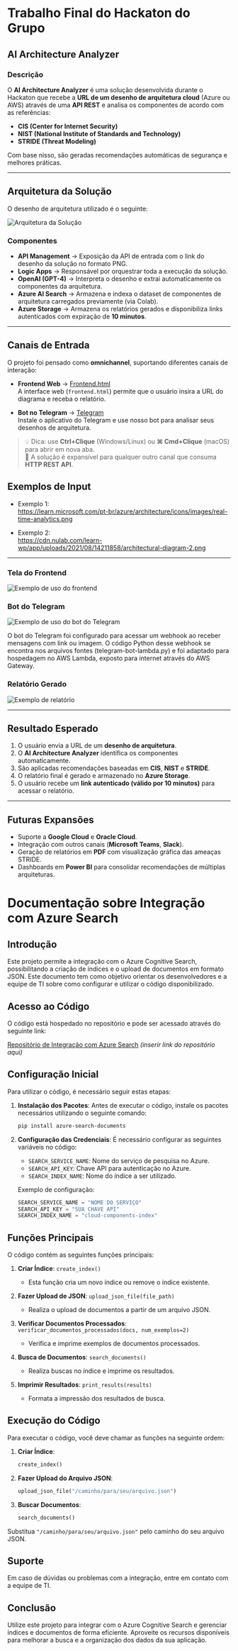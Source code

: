 # Trabalho Final do Hackaton do Grupo  
## AI Architecture Analyzer  

### Descrição  
O **AI Architecture Analyzer** é uma solução desenvolvida durante o Hackaton que recebe a **URL de um desenho de arquitetura cloud** (Azure ou AWS) através de uma **API REST** e analisa os componentes de acordo com as referências:  

- **CIS (Center for Internet Security)**  
- **NIST (National Institute of Standards and Technology)**  
- **STRIDE (Threat Modeling)**  

Com base nisso, são geradas recomendações automáticas de segurança e melhores práticas.   

---

## Arquitetura da Solução  

O desenho de arquitetura utilizado é o seguinte:  

![Arquitetura da Solução](arquitetura.jpeg)  

### Componentes  

- **API Management** → Exposição da API de entrada com o link do desenho da solução no formato PNG.  
- **Logic Apps** → Responsável por orquestrar toda a execução da solução.  
- **OpenAI (GPT-4)** → Interpreta o desenho e extrai automaticamente os componentes da arquitetura.  
- **Azure AI Search** → Armazena e indexa o dataset de componentes de arquitetura carregados previamente (via Colab).  
- **Azure Storage** → Armazena os relatórios gerados e disponibiliza links autenticados com expiração de **10 minutos**.  

---

## Canais de Entrada  
O projeto foi pensado como **omnichannel**, suportando diferentes canais de interação:  

- **Frontend Web** → [Frontend.html](https://postechaigrupo16.blob.core.windows.net/componentdataset/frontend.html?sp=r&st=2025-09-25T00:47:54Z&se=2025-11-25T09:02:54Z&spr=https&sv=2024-11-04&sr=b&sig=Gfc6KMF4DzE7jHiHYX9lTut7SN%2FpHF0gUUiMq%2BzESIQ%3D)  
  A interface web (`frontend.html`) permite que o usuário insira a URL do diagrama e receba o relatório.  

- **Bot no Telegram** → [Telegram](https://t.me/iadt4g19bot)  
  Instale o aplicativo do Telegram e use nosso bot para analisar seus desenhos de arquitetura.  

> 💡 Dica: use **Ctrl+Clique** (Windows/Linux) ou **⌘ Cmd+Clique** (macOS) para abrir em nova aba.  
> 🔗 A solução é expansível para qualquer outro canal que consuma **HTTP REST API**.  




## Exemplos de Input  

- Exemplo 1:  
  https://learn.microsoft.com/pt-br/azure/architecture/icons/images/real-time-analytics.png  

- Exemplo 2:  
  https://cdn.nulab.com/learn-wp/app/uploads/2021/08/14211858/architectural-diagram-2.png  

---


### Tela do Frontend  

![Exemplo de uso do frontend](frontend.png)  


### Bot do Telegram

![Exemplo de uso do bot do Telegram](bot.png)

O bot do Telegram foi configurado para acessar um webhook ao receber mensagens com link ou imagem. O código Python desse webhook se encontra nos arquivos fontes (telegram-bot-lambda.py) e foi adaptado para hospedagem no AWS Lambda, exposto para internet através do AWS Gateway. 


### Relatório Gerado  

![Exemplo de relatório](relatorio.png) 

---

## Resultado Esperado  

1. O usuário envia a URL de um **desenho de arquitetura**.  
2. O **AI Architecture Analyzer** identifica os componentes automaticamente.  
3. São aplicadas recomendações baseadas em **CIS**, **NIST** e **STRIDE**.  
4. O relatório final é gerado e armazenado no **Azure Storage**.  
5. O usuário recebe um **link autenticado (válido por 10 minutos)** para acessar o relatório.  

---


## Futuras Expansões  

- Suporte a **Google Cloud** e **Oracle Cloud**.  
- Integração com outros canais (**Microsoft Teams**, **Slack**).  
- Geração de relatórios em **PDF** com visualização gráfica das ameaças STRIDE.  
- Dashboards em **Power BI** para consolidar recomendações de múltiplas arquiteturas.




# Documentação sobre Integração com Azure Search

## Introdução
Este projeto permite a integração com o Azure Cognitive Search, possibilitando a criação de índices e o upload de documentos em formato JSON. Este documento tem como objetivo orientar os desenvolvedores e a equipe de TI sobre como configurar e utilizar o código disponibilizado.

## Acesso ao Código
O código está hospedado no repositório e pode ser acessado através do seguinte link:

[Repositório de Integração com Azure Search](#)  *(inserir link do repositório aqui)*

## Configuração Inicial
Para utilizar o código, é necessário seguir estas etapas:

1. **Instalação dos Pacotes**:
   Antes de executar o código, instale os pacotes necessários utilizando o seguinte comando:
   ```bash
   pip install azure-search-documents
   ```

2. **Configuração das Credenciais**:
   É necessário configurar as seguintes variáveis no código:
   - `SEARCH_SERVICE_NAME`: Nome do serviço de pesquisa no Azure.
   - `SEARCH_API_KEY`: Chave API para autenticação no Azure.
   - `SEARCH_INDEX_NAME`: Nome do índice a ser utilizado.
   
   Exemplo de configuração:
   ```python
   SEARCH_SERVICE_NAME = "NOME DO SERVIÇO"
   SEARCH_API_KEY = "SUA CHAVE API"
   SEARCH_INDEX_NAME = "cloud-components-index"
   ```

## Funções Principais
O código contém as seguintes funções principais:

1. **Criar Índice**: `create_index()`
   - Esta função cria um novo índice ou remove o índice existente.

2. **Fazer Upload de JSON**: `upload_json_file(file_path)`
   - Realiza o upload de documentos a partir de um arquivo JSON.

3. **Verificar Documentos Processados**: `verificar_documentos_processados(docs, num_exemplos=2)`
   - Verifica e imprime exemplos de documentos processados.

4. **Busca de Documentos**: `search_documents()`
   - Realiza buscas no índice e imprime os resultados.

5. **Imprimir Resultados**: `print_results(results)`
   - Formata a impressão dos resultados de busca.

## Execução do Código
Para executar o código, você deve chamar as funções na seguinte ordem:

1. **Criar Índice**:
   ```python
   create_index()
   ```

2. **Fazer Upload do Arquivo JSON**:
   ```python
   upload_json_file("/caminho/para/seu/arquivo.json")
   ```

3. **Buscar Documentos**:
   ```python
   search_documents()
   ```

Substitua `"/caminho/para/seu/arquivo.json"` pelo caminho do seu arquivo JSON.

## Suporte
Em caso de dúvidas ou problemas com a integração, entre em contato com a equipe de TI.

## Conclusão
Utilize este projeto para integrar com o Azure Cognitive Search e gerenciar índices e documentos de forma eficiente. Aproveite os recursos disponíveis para melhorar a busca e a organização dos dados da sua aplicação.
